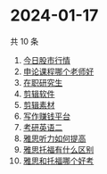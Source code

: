 # 2024-01-17

共 10 条

<!-- BEGIN ZHIHUSEARCH -->
<!-- 最后更新时间 Wed Jan 17 2024 07:09:57 GMT+0800 (China Standard Time) -->
1. [今日股市行情](https://www.zhihu.com/search?q=今日股市行情)
1. [申论课程哪个老师好](https://www.zhihu.com/search?q=申论课程哪个老师好)
1. [在职研究生](https://www.zhihu.com/search?q=在职研究生)
1. [剪辑软件](https://www.zhihu.com/search?q=剪辑软件)
1. [剪辑素材](https://www.zhihu.com/search?q=剪辑素材)
1. [写作赚钱平台](https://www.zhihu.com/search?q=写作赚钱平台)
1. [考研英语二](https://www.zhihu.com/search?q=考研英语二)
1. [雅思听力如何提高](https://www.zhihu.com/search?q=雅思听力如何提高)
1. [雅思托福有什么区别](https://www.zhihu.com/search?q=雅思托福有什么区别)
1. [雅思和托福哪个好考](https://www.zhihu.com/search?q=雅思和托福哪个好考)
<!-- END ZHIHUSEARCH -->
